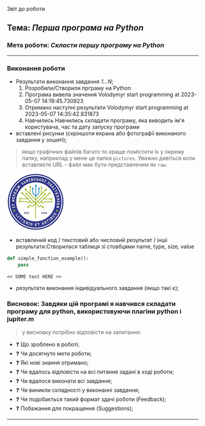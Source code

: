  Звіт до роботи
## Тема: _Перша програма на Python_
### Мета роботи: _Скласти першу програму на Python_
---
### Виконання роботи
- Результати виконання завдання *1...N*;
    1. Розробили/Створили прграму на Python 
    1. Програма вивела значення Volodymyr start programming at 2023-05-07 14:19:45.730923
    1. Отримано наступні результати Volodymyr start programming at 2023-05-07 14:35:42.831873
    1. Навчились Навчились складати програму, яка виводить ім'я користувача, час та дату запуску програми
- вставлені рисунки (скріншоти екрана або фотографії виконаного завдання у зошиті);
> якщо графічних файлів багато то краще помістити їх у окрему папку, наприклад у мене це папка `pictures`. Уважно дивіться коли вставляєте URL - файл має бути представленим як `raw`. 

![alt text](https://github.com/BobasB/it_college/raw/main/reports/pictures/logo-lit.jpg "ІТ Коледж")

- вставлений код / текстовий або числовий результат / інші результати:Створилася таблиця зі стовбцями name, type, size, value
```python
def simple_function_example():
    pass
```
```text
<< SOME text HERE >>
```

- результати виконання індивідуального завдання (якщо такі є);

### Висновок: Завдяки цій програмі я навчився складати програму для python, використовуючи плагіни python і jupiter.m
> у висновку потрібно відповісти на запитання:
- :question: Що зроблено в роботі;
- :question: Чи досягнуто мети роботи;
- :question: Які нові знання отримано;
- :question: Чи вдалось відповісти на всі питання задані в ході роботи;
- :question: Чи вдалося виконати всі завдання;
- :question: Чи виникли складності у виконанні завдання;
- :question: Чи подобається такий формат здачі роботи (Feedback);
- :question: Побажання для покращення (Suggestions);
---
